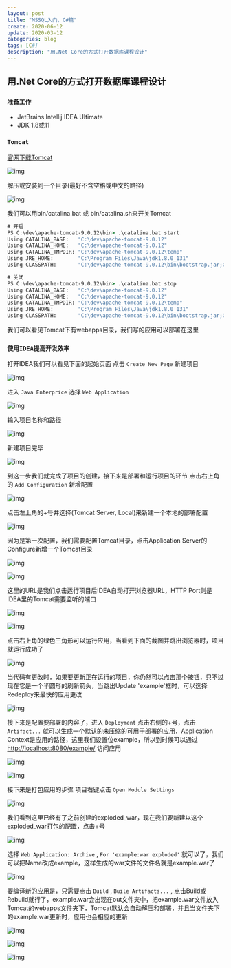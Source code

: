 ```yaml
---
layout: post
title: "MSSQL入门，C#篇"
create: 2020-06-12
update: 2020-03-12
categories: blog
tags: [C#]
description: "用.Net Core的方式打开数据库课程设计"
---
```


## 用.Net Core的方式打开数据库课程设计

### `准备工作`

* JetBrains Intellij IDEA Ultimate
* JDK 1.8或11

### `Tomcat`

[官网下载Tomcat](https://tomcat.apache.org/)

![img](/img/2020-03-24-tomcat-download.png)

解压或安装到一个目录(最好不含空格或中文的路径)

![img](/img/2020-03-24-tomcat-directory.png)

我们可以用bin/catalina.bat 或 bin/catalina.sh来开关Tomcat

``` bat
# 开启
PS C:\dev\apache-tomcat-9.0.12\bin> .\catalina.bat start
Using CATALINA_BASE:   "C:\dev\apache-tomcat-9.0.12"
Using CATALINA_HOME:   "C:\dev\apache-tomcat-9.0.12"
Using CATALINA_TMPDIR: "C:\dev\apache-tomcat-9.0.12\temp"
Using JRE_HOME:        "C:\Program Files\Java\jdk1.8.0_131"
Using CLASSPATH:       "C:\dev\apache-tomcat-9.0.12\bin\bootstrap.jar;C:\dev\apache-tomcat-9.0.12\bin\tomcat-juli.jar"

# 关闭
PS C:\dev\apache-tomcat-9.0.12\bin> .\catalina.bat stop
Using CATALINA_BASE:   "C:\dev\apache-tomcat-9.0.12"
Using CATALINA_HOME:   "C:\dev\apache-tomcat-9.0.12"
Using CATALINA_TMPDIR: "C:\dev\apache-tomcat-9.0.12\temp"
Using JRE_HOME:        "C:\Program Files\Java\jdk1.8.0_131"
Using CLASSPATH:       "C:\dev\apache-tomcat-9.0.12\bin\bootstrap.jar;C:\dev\apache-tomcat-9.0.12\bin\tomcat-juli.jar"
```

我们可以看见Tomcat下有webapps目录，我们写的应用可以部署在这里

### `使用IDEA提高开发效率`

打开IDEA我们可以看见下面的起始页面
点击 `Create New Page` 新建项目

![img](/img/2020-03-24-idea-start-page.png)

进入 `Java Enterprice` 选择 `Web Application` 

![img](/img/2020-03-24-idea-new-project.png)

输入项目名称和路径

![img](/img/2020-03-24-idea-new-project-1.png)

新建项目完毕

![img](/img/2020-03-24-idea-new-project-2.png)

到这一步我们就完成了项目的创建，接下来是部署和运行项目的环节
点击右上角的 `Add Configuration` 新增配置

![img](/img/2020-03-24-idea-add-conf.png)

点击左上角的+号并选择(Tomcat Server, Local)来新建一个本地的部署配置

![img](/img/2020-03-24-idea-add-conf-1.png)

因为是第一次配置，我们需要配置Tomcat目录，点击Application Server的Configure新增一个Tomcat目录

![img](/img/2020-03-24-idea-add-conf-2.png)

![img](/img/2020-03-24-idea-add-conf-3.png)

这里的URL是我们点击运行项目后IDEA自动打开浏览器URL，HTTP Port则是IDEA里的Tomcat需要监听的端口

![img](/img/2020-03-24-idea-add-conf-4.png)

![img](/img/2020-03-24-idea-add-conf-5.png)

点击右上角的绿色三角形可以运行应用，当看到下面的截图并跳出浏览器时，项目就运行成功了

![img](/img/2020-03-24-idea-start.png)

当代码有更改时，如果要更新正在运行的项目，你仍然可以点击那个按钮，只不过现在它是一个半圆形的刷新箭头，当跳出Update 'example'框时，可以选择Redeploy来最快的应用更改

![img](/img/2020-03-24-idea-start-1.png)

接下来是配置要部署的内容了，进入 `Deployment` 点击右侧的+号，点击 `Artifact...` 就可以生成一个默认的未压缩的可用于部署的应用，Application Context是应用的路径，这里我们设置位example，所以到时候可以通过 <http://localhost:8080/example/> 访问应用

![img](/img/2020-03-24-idea-add-conf-6.png)

![img](/img/2020-03-24-idea-add-conf-7.png)

接下来是打包应用的步骤
项目右键点击 `Open Module Settings` 

![img](/img/2020-03-24-idea-pack.png)

我们看到这里已经有了之前创建的exploded_war，现在我们要新建以这个exploded_war打包的配置，点击+号

![img](/img/2020-03-24-idea-pack-1.png)

选择 `Web Application: Archive` , `For 'example:war exploded'` 就可以了，我们可以把Name改成example，这样生成的war文件的文件名就是example.war了

![img](/img/2020-03-24-idea-pack-2.png)

要编译新的应用是，只需要点击 `Build` , `Buile Artifacts...` , 点击Build或Rebuild就行了，example.war会出现在out文件夹中，把example.war文件放入Tomcat的webapps文件夹下，Tomcat默认会自动解压和部署，并且当文件夹下的example.war更新时，应用也会相应的更新

![img](/img/2020-03-24-idea-pack-3.png)

![img](/img/2020-03-24-idea-pack-4.png)

![img](/img/2020-03-24-idea-pack-5.png)
